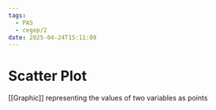 ```yaml
---
tags:
  - PAS
  - cegep/2
date: 2025-04-24T15:11:09
---
```


# Scatter Plot

[[Graphic]] representing the values of two variables as points
